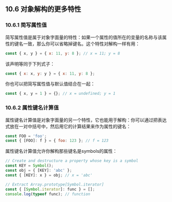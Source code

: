 ## 10.6 对象解构的更多特性

### 10.6.1 简写属性值

简写属性值是属于对象字面量的特性：如果一个属性的值所在的变量的名称与该属性的键名一致，那么你可以省略掉键名。这个特性对解构一样有用：

``` javascript
const { x, y } = { x: 11, y: 8 }; // x = 11; y = 8
```

该声明等同于下列式子：

``` javascript
const { x: x, y: y } = { x: 11, y: 8 };
```

你也可以把简写属性值与默认值结合在一起：

``` javascript
const { x, y = 1 } = {}; // x = undefined; y = 1
```

### 10.6.2 属性键名计算值

属性键名计算值是对象字面量的另一个特性，它也能用于解构：你可以通过把表达式放在一对中括号中，然后用它的计算结果来作为属性的键名：

``` javascript
const FOO = 'foo';
const { [FOO]: f } = { foo: 123 }; // f = 123
```

属性键名计算值允许你解构那些键名是symbols的属性：

``` javascript
// Create and destructure a property whose key is a symbol
const KEY = Symbol();
const obj = { [KEY]: 'abc' };
const { [KEY]: x } = obj; // x = 'abc'

// Extract Array.prototype[Symbol.iterator]
const { [Symbol.iterator]: func } = [];
console.log(typeof func); // function
```